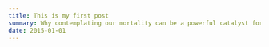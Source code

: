 ```yaml
---
title: This is my first post
summary: Why contemplating our mortality can be a powerful catalyst for change
date: 2015-01-01
---
```

